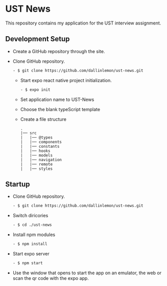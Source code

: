 # UST News

This repository contains my application for the UST interview assignment.

## Development Setup

- Create a GitHub repository through the site.

- Clone GitHub repository.
  
  ```bash
  - $ git clone https://github.com/dallinlemon/ust-news.git
  ```

  - Start expo react native project initialization.

    ```bash
    - $ expo init
    ```

  - Set application name to UST-News
  - Choose the blank typeScript template
  - Create a file structure
  
    ```text
    .
    |── src
    |   |── @types
    |   |── components
    |   |── constants
    |   |── hooks
    |   |── models
    |   |── navigation
    |   |── remote
    |   |── styles
    ```

## Startup

- Clone GitHub repository.
  
  ```bash
  - $ git clone https://github.com/dallinlemon/ust-news.git
  ```

- Switch diricories
  
  ```bash
  - $ cd ./ust-news
  ```

- Install npm modules
  
  ```bash
  - $ npm install
  ```

- Start expo server
  
  ```bash
  - $ npm start
  ```

- Use the window that opens to start the app on an emulator, the web or scan the qr code with the expo app.
